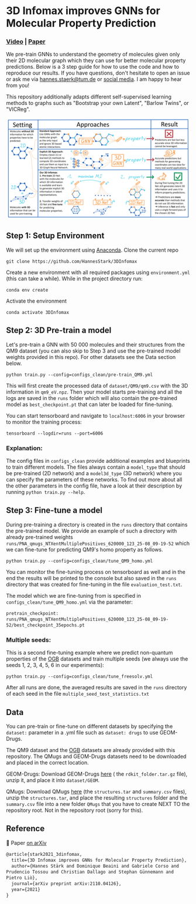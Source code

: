 # 3D Infomax improves GNNs for Molecular Property Prediction

### [Video](https://youtu.be/K0QX1ZrxquM) | [Paper](https://arxiv.org/abs/2110.04126)

We pre-train GNNs to understand the geometry of molecules given only their 2D molecular graph which they can
use for better molecular property predictions. Below is a 3 step guide for how to use the code and how to reproduce
our results. If you have questions, don't hesitate to open an issue or ask me
via [hannes.staerk@tum.de](hannes.staerk@tum.de)
or [social media](https://hannes-stark.com/). I am happy to hear from you!

This repository additionally adapts different self-supervised learning methods to graphs such as "Bootstrap your own
Latent", "Barlow Twins", or "VICReg".

![](.visual_abstract_white_background.jpg)

## Step 1: Setup Environment

We will set up the environment using [Anaconda](https://docs.anaconda.com/anaconda/install/index.html). Clone the
current repo

    git clone https://github.com/HannesStark/3DInfomax

Create a new environment with all required packages using `environment.yml` (this can take a while). While in the project directory run:

    conda env create

Activate the environment

    conda activate 3DInfomax

## Step 2: 3D Pre-train a model

Let's pre-train a GNN with 50 000 molecules and their structures from the QM9 dataset (you can also skip to Step 3 and
use the pre-trained model weights provided in this repo). For other datasets see the Data section below.

    python train.py --config=configs_clean/pre-train_QM9.yml

This will first create the processed data of `dataset/QM9/qm9.csv` with the 3D information in `qm9_eV.npz`. Then your
model starts pre-training and all the logs are saved in the `runs` folder which will also contain the pre-trained model
as `best_checkpoint.pt` that can later be loaded for fine-tuning.

You can start tensorboard and navigate to `localhost:6006` in your browser to monitor the training process:

    tensorboard --logdir=runs --port=6006

### Explanation:

The config files in `configs_clean` provide additional examples and blueprints to train different models. The files
always contain a `model_type` that should be pre-trained (2D network) and a `model3d_type` (3D network) where you can
specify the parameters of these networks. To find out more about all the other parameters in the config file, have a
look at their description by running `python train.py --help`.

## Step 3: Fine-tune a model

During pre-training a directory is created in the `runs` directory that contains the pre-trained model. We provide an
example of such a directory with already pre-trained
weights `runs/PNA_qmugs_NTXentMultiplePositives_620000_123_25-08_09-19-52` which we can fine-tune for predicting QM9's
homo property as follows.

    python train.py --config=configs_clean/tune_QM9_homo.yml

You can monitor the fine-tuning process on tensorboard as well and in the end the results will be printed to the console
but also saved in the `runs` directory that was created for fine-tuning in the file `evaluation_test.txt`.

The model which we are fine-tuning from is specified in `configs_clean/tune_QM9_homo.yml` via the parameter:

    pretrain_checkpoint: runs/PNA_qmugs_NTXentMultiplePositives_620000_123_25-08_09-19-52/best_checkpoint_35epochs.pt

### Multiple seeds:

This is a second fine-tuning example where we predict non-quantum properties of
the [OGB](https://ogb.stanford.edu/docs/graphprop/) datasets and train multiple seeds (we always use the seeds 1, 2, 3,
4, 5, 6 in our experiments):

    python train.py --config=configs_clean/tune_freesolv.yml

After all runs are done, the averaged results are saved in the `runs` directory of each seed in the
file `multiple_seed_test_statistics.txt`

## Data

You can pre-train or fine-tune on different datasets by specifying the `dataset:` parameter in a .yml file such
as `dataset: drugs` to use GEOM-Drugs.

The QM9 dataset and the [OGB](https://ogb.stanford.edu/docs/graphprop/) datasets are already provided with this
repository. The QMugs and GEOM-Drugs datasets need to be downloaded and placed in the correct location.

GEOM-Drugs: Download
GEOM-Drugs [here](https://dataverse.harvard.edu/dataset.xhtml?persistentId=doi:10.7910/DVN/JNGTDF) (
the `rdkit_folder.tar.gz` file), unzip it, and place it into `dataset/GEOM`.

QMugs: Download QMugs [here](https://libdrive.ethz.ch/index.php/s/X5vOBNSITAG5vzM) (the `structures.tar`
and `summary.csv` files), unzip the `structures.tar`, and place the resulting `structures` folder and the `summary.csv`
file into a new folder `QMugs` that you have to create NEXT TO the repository root. Not in the repository root (sorry
for this).

## Reference 

:page_with_curl: Paper [on arXiv](https://arxiv.org/abs/2110.04126)
```
@article{stark2021_3dinfomax,
  title={3D Infomax improves GNNs for Molecular Property Prediction},
  author={Hannes Stärk and Dominique Beaini and Gabriele Corso and Prudencio Tossou and Christian Dallago and Stephan Günnemann and Pietro Liò},
  journal={arXiv preprint arXiv:2110.04126},
  year={2021}
}
```